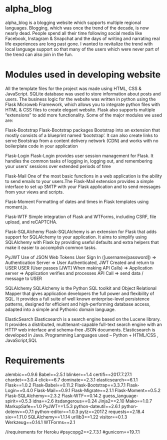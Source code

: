 # alpha_blog

alpha_blog is a blogging website which supports multiple regional languages. Blogging, which was once the trend of the decade, is now nearly dead. People spend all their time following social media like Facebook, Instagram & Snapchat and the days of writing and narrating real life experiences are long past gone. I wanted to revitalize the trend with local language support so that many of the users which were never part of the trend can also join in the fun.

# Modules used in developing website
All the template files for the project was made using HTML, CSS & JavaScript. SQLite database was used to store information about posts and users. The business logic for the website was written in python using the Flask Microweb Framework, which allows you to integrate python files with HTML & CSS files to create elegant website. Flask also supports multiple “extensions” to add more functionality. Some of the major modules we used are:

Flask-Bootstrap 
Flask-Bootstrap packages Bootstrap into an extension that mostly consists of a blueprint named ‘bootstrap’. It can also create links to serve Bootstrap from a content delivery network (CDN) and works with no boilerplate code in your application 

Flask-Login 
Flask-Login provides user session management for Flask. It handles the common tasks of logging in, logging out, and remembering your users’ sessions over extended periods of time 

Flask-Mail 
One of the most basic functions in a web application is the ability to send emails to your users.The Flask-Mail extension provides a simple interface to set up SMTP with your Flask application and to send messages from your views and scripts. 

Flask-Moment
Formatting of dates and times in Flask templates using moment.js. 

Flask-WTF 
Simple integration of Flask and WTForms, including CSRF, file upload, and reCAPTCHA. 

Flask-SQLAlchemy 
Flask-SQLAlchemy is an extension for Flask that adds support for SQLAlchemy to your application. It aims to simplify using SQLAlchemy with Flask by providing useful defaults and extra helpers that make it easier to accomplish common tasks. 

PyJWT 
Use of JSON Web Tokens 
User Sign In ([username/password]) => Authentication Server => User Authenticated, JWT Created and return to USER 
USER (User passes [JWT] When making API Calls) => Application server => Application verifies and processes API Call => send data / message to USER

SQLAlchemy 
SQLAlchemy is the Python SQL toolkit and Object Relational Mapper that gives application developers the full power and flexibility of SQL. 
It provides a full suite of well known enterprise-level persistence patterns, designed for efficient and high-performing database access, adapted into a simple and Pythonic domain language. 

ElasticSearch 
Elasticsearch is a search engine based on the Lucene library. It provides a distributed, multitenant-capable full-text search engine with an HTTP web interface and schema-free JSON documents. Elasticsearch is developed in Java. 
Programming Languages used – Python + HTML/CSS , JavaScript,SQL


# Requirements
alembic==0.9.6
Babel==2.5.1
blinker==1.4
certifi==2017.7.27.1
chardet==3.0.4
click==6.7
dominate==2.3.1
elasticsearch==6.1.1
Flask==1.0.2
Flask-Babel==0.11.2
Flask-Bootstrap==3.3.7.1
Flask-Login==0.4.0
Flask-Mail==0.9.1
Flask-Migrate==2.1.1
Flask-Moment==0.5.2
Flask-SQLAlchemy==2.3.2
Flask-WTF==0.14.2
guess_language-spirit==0.5.3
idna==2.6
itsdangerous==0.24
Jinja2==2.10
Mako==1.0.7
MarkupSafe==1.0
PyJWT==1.5.3
python-dateutil==2.6.1
python-dotenv==0.7.1
python-editor==1.0.3
pytz==2017.2
requests==2.18.4
six==1.11.0
SQLAlchemy==1.1.14
urllib3==1.22
visitor==0.1.3
Werkzeug==0.14.1
WTForms==2.1

//requirements for Heroku
#psycopg2==2.7.3.1
#gunicorn==19.7.1
